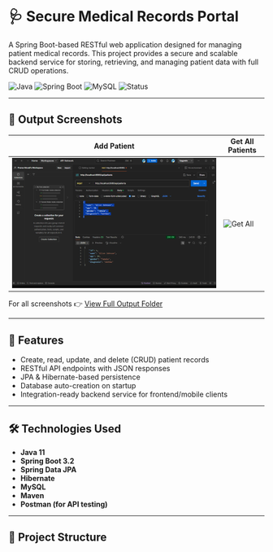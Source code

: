# 🩺 Secure Medical Records Portal

A Spring Boot-based RESTful web application designed for managing patient medical records. This project provides a secure and scalable backend service for storing, retrieving, and managing patient data with full CRUD operations.

![Java](https://img.shields.io/badge/Java-11-blue.svg)
![Spring Boot](https://img.shields.io/badge/Spring%20Boot-3.2.0-brightgreen)
![MySQL](https://img.shields.io/badge/Database-MySQL-orange)
![Status](https://img.shields.io/badge/Status-Completed-success)

---

## 📸 Output Screenshots

| Add Patient | Get All Patients |
|-------------|------------------|
| ![Add Patient](https://github.com/mpranav38/-Secure-Medical-Records-Portal/blob/main/SecureMedicalRecordsPortal/Output%20screenshots/Screenshot%202025-04-19%20130747.png) | ![Get All]() |

For all screenshots 👉 [View Full Output Folder](https://github.com/mpranav38/-Secure-Medical-Records-Portal/tree/main/SecureMedicalRecordsPortal/Output%20screenshots)

---

## 🚀 Features

- Create, read, update, and delete (CRUD) patient records
- RESTful API endpoints with JSON responses
- JPA & Hibernate-based persistence
- Database auto-creation on startup
- Integration-ready backend service for frontend/mobile clients

---

## 🛠️ Technologies Used

- **Java 11**
- **Spring Boot 3.2**
- **Spring Data JPA**
- **Hibernate**
- **MySQL**
- **Maven**
- **Postman (for API testing)**

---

## 📂 Project Structure

